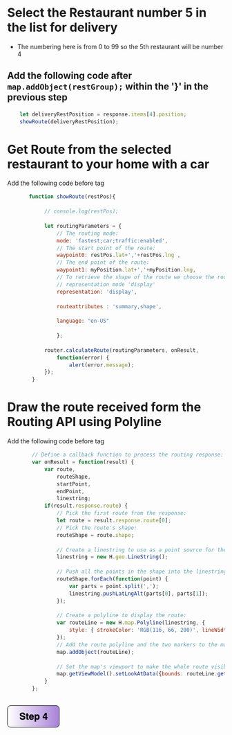 # Select the Restaurant number 5 in the list for delivery
- The numbering here is from 0 to 99 so the 5th restaurant will be number 4

## Add the following code after ```map.addObject(restGroup);``` within the '}' in the previous step

```javascript
    let deliveryRestPosition = response.items[4].position;
    showRoute(deliveryRestPosition);

```
# Get Route from the selected restaurant to your home with a car

Add the following code before </script> tag

```javascript
       function showRoute(restPos){

            // console.log(restPos);

            let routingParameters = {
                // The routing mode:
                mode: 'fastest;car;traffic:enabled',
                // The start point of the route:
                waypoint0: restPos.lat+','+restPos.lng ,
                // The end point of the route:
                waypoint1: myPosition.lat+','+myPosition.lng,
                // To retrieve the shape of the route we choose the route
                // representation mode 'display'
                representation: 'display',

                routeattributes : 'summary,shape',

                language: "en-US"

                };

            router.calculateRoute(routingParameters, onResult,
                function(error) {
                    alert(error.message);
            });    
        }

```
# Draw the route received form the Routing API using Polyline
Add the following code before </script> tag

```javascript
        // Define a callback function to process the routing response:
        var onResult = function(result) {
            var route,
                routeShape,
                startPoint,
                endPoint,
                linestring;
            if(result.response.route) {
                // Pick the first route from the response:
                let route = result.response.route[0];
                // Pick the route's shape:
                routeShape = route.shape;

                // Create a linestring to use as a point source for the route line
                linestring = new H.geo.LineString();

                // Push all the points in the shape into the linestring:
                routeShape.forEach(function(point) {
                    var parts = point.split(',');
                    linestring.pushLatLngAlt(parts[0], parts[1]);
                });

                // Create a polyline to display the route:
                var routeLine = new H.map.Polyline(linestring, {
                    style: { strokeColor: 'RGB(116, 66, 200)', lineWidth: 7 }
                });
                // Add the route polyline and the two markers to the map:
                map.addObject(routeLine);
                
                // Set the map's viewport to make the whole route visible:
                map.getViewModel().setLookAtData({bounds: routeLine.getBoundingBox()});
            }
        };
            
```
[![Foo](img/s4.png)](Step4.md) 
